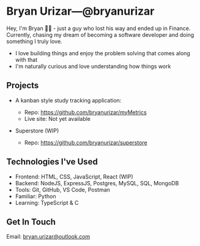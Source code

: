 # Bryan Urizar—@bryanurizar

Hey, I'm Bryan 👋🏽 - just a guy who lost his way and ended up in Finance. Currently, chasing my dream of becoming a software developer and doing something I truly love.

- I love building things and enjoy the problem solving that comes along with that
- I'm naturally curious and love understanding how things work

## Projects

- A kanban style study tracking application:
  * Repo: https://github.com/bryanurizar/myMetrics
  * Live site: Not yet available

- Superstore (WIP)
  * Repo: https://github.com/bryanurizar/superstore

## Technologies I've Used

- Frontend: HTML, CSS, JavaScript, React (WIP)
- Backend: NodeJS, ExpressJS, Postgres, MySQL, SQL, MongoDB
- Tools: Git, GitHub, VS Code, Postman
- Familiar: Python
- Learning: TypeScript & C

## Get In Touch
Email: bryan.urizar@outlook.com


<!---
bryanurizar/bryanurizar is a ✨ special ✨ repository because its `README.md` (this file) appears on your GitHub profile.
You can click the Preview link to take a look at your changes.
--->
